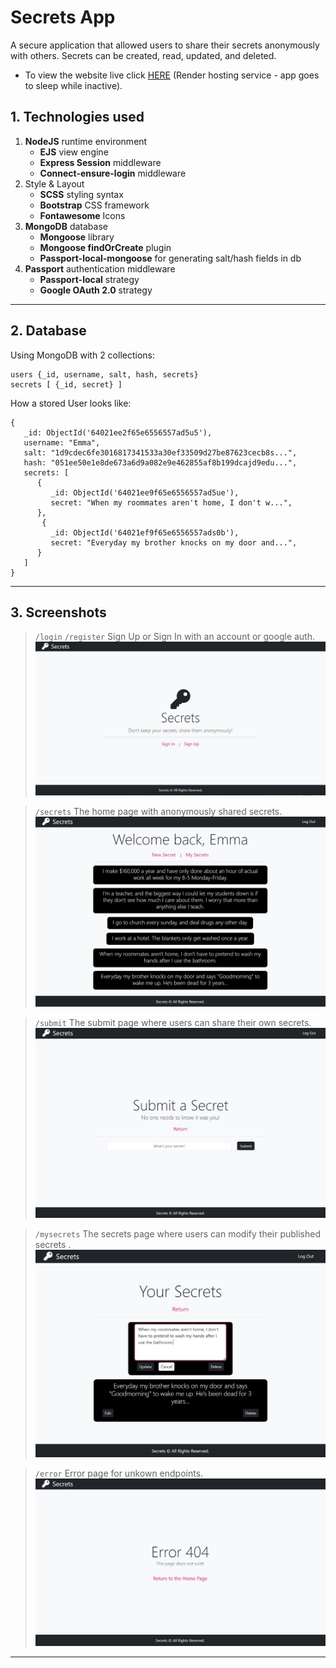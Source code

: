 # Secrets App

A secure application that allowed users to share their secrets anonymously with others. Secrets can be created, read, updated, and deleted. 
- To view the website live click [HERE](https://secrets-plkr.onrender.com) (Render hosting service - app goes to sleep while inactive).

## 1. Technologies used

1. **NodeJS** runtime environment
   - **EJS** view engine
   - **Express Session** middleware
   - **Connect-ensure-login** middleware
2. Style & Layout
   - **SCSS** styling syntax
   - **Bootstrap** CSS framework
   - **Fontawesome** Icons
3. **MongoDB** database
   - **Mongoose** library
   - **Mongoose findOrCreate** plugin
   - **Passport-local-mongoose** for generating salt/hash fields in db
4. **Passport** authentication middleware
   - **Passport-local** strategy
   - **Google OAuth 2.0** strategy

---

## 2. Database

Using MongoDB with 2 collections:

```
users {_id, username, salt, hash, secrets}
secrets [ {_id, secret} ]
```

How a stored User looks like:

```
{
   _id: ObjectId('64021ee2f65e6556557ad5u5'),
   username: "Emma",
   salt: "1d9cdec6fe3016817341533a30ef33509d27be87623cecb8s...",
   hash: "051ee50e1e8de673a6d9a082e9e462855af8b199dcajd9edu...",
   secrets: [
      {
         _id: ObjectId('64021ee9f65e6556557ad5ue'),
         secret: "When my roommates aren't home, I don't w...",
      },
       {
         _id: ObjectId('64021ef9f65e6556557ads0b'),
         secret: "Everyday my brother knocks on my door and...",
      }
   ]
}
```

---

## 3. Screenshots

> <code>/login</code> <code>/register</code> Sign Up or Sign In with an account or google auth.
> ![alt login and signup page](img/secrets3.jpg?raw=true)

> <code>/secrets</code> The home page with anonymously shared secrets.
> ![alt secrets page](img/secrets1.jpg?raw=true)

> <code>/submit</code> The submit page where users can share their own secrets.
> ![alt submit a secret page](img/secrets2.jpg?raw=true)

> <code>/mysecrets</code> The secrets page where users can modify their published secrets .
> ![alt edit my secrets page](img/secrets6.jpg?raw=true)

> <code>/error</code> Error page for unkown endpoints.
> ![alt error page](img/secrets5.jpg?raw=true)

---
